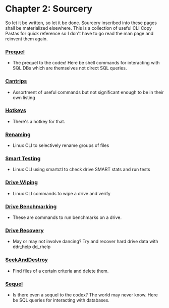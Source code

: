 # Chapter 2: Sourcery
So let it be written, so let it be done. Sourcery inscribed into these pages shall be materialized elsewhere. This is a collection of useful CLI Copy Pastas for quick reference so I don't have to go read the man page and reinvent them again.

### [Prequel](prequel.sh)
* The prequel to the codex! Here be shell commands for interacting with SQL DBs which are themselves not direct SQL queries.
### [Cantrips](cantrips.sh)
* Assortment of useful commands but not significant enough to be in their own listing
### [Hotkeys](hotkeys.txt)
* There's a hotkey for that.
### [Renaming](renaming.sh)
* Linux CLI to selectively rename groups of files
### [Smart Testing](smart.sh)
* Linux CLI using smartctl to check drive SMART stats and run tests
### [Drive Wiping](zero.sh)
* Linux CLI commands to wipe a drive and verify
### [Drive Benchmarking](benchmark.sh)
* These are commands to run benchmarks on a drive.
### [Drive Recovery](ddr.sh)
* May or may not involve dancing? Try and recover hard drive data with ~~ddr_help~~ dd_rhelp
### [SeekAndDestroy](seekAndDestroy.sh)
* Find files of a certain criteria and delete them.
### [Sequel](sequel.sql)
* Is there even a sequel to the codex? The world may never know. Here be SQL queries for interacting with databases.
